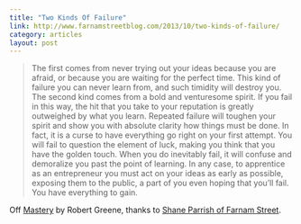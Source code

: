 ```yaml
---
title: "Two Kinds Of Failure"
link: http://www.farnamstreetblog.com/2013/10/two-kinds-of-failure/
category: articles
layout: post
---
```


> The first comes from never trying out your ideas because you are afraid, or
> because you are waiting for the perfect time. This kind of failure you can
> never learn from, and such timidity will destroy you. The second kind comes
> from a bold and venturesome spirit. If you fail in this way, the hit that you
> take to your reputation is greatly outweighed by what you learn. Repeated
> failure will toughen your spirit and show you with absolute clarity how things
> must be done. In fact, it is a curse to have everything go right on your first
> attempt. You will fail to question the element of luck, making you think that
> you have the golden touch. When you do inevitably fail, it will confuse and
> demoralize you past the point of learning. In any case, to apprentice as an
> entrepreneur you must act on your ideas as early as possible, exposing them to
> the public, a part of you even hoping that you’ll fail. You have everything to
> gain.

Off [Mastery][1] by Robert Greene, thanks to [Shane Parrish of Farnam
Street][2].

[1]: http://amzn.to/19XIWfX
[2]: http://www.farnamstreetblog.com/
